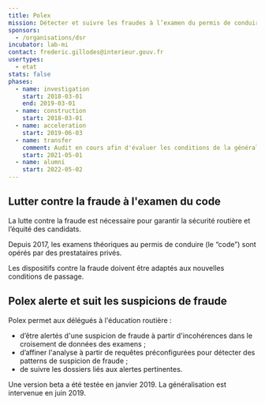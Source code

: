 ```yaml
---
title: Polex
mission: Détecter et suivre les fraudes à l’examen du permis de conduire
sponsors:
  - /organisations/dsr
incubator: lab-mi
contact: frederic.gillodes@interieur.gouv.fr
usertypes:
  - etat
stats: false
phases:
  - name: investigation
    start: 2018-03-01
    end: 2019-03-01
  - name: construction
    start: 2018-03-01
  - name: acceleration
    start: 2019-06-03
  - name: transfer
    comment: Audit en cours afin d'évaluer les conditions de la généralisation de Polex à l'ensemble des bureaux de l'éducation routière à partir de la rentrée.
    start: 2021-05-01
  - name: alumni
    start: 2022-05-02
---
```

## Lutter contre la fraude à l'examen du code

La lutte contre la fraude est nécessaire pour garantir la sécurité routière et l’équité des candidats.

Depuis 2017, les examens théoriques au permis de conduire (le “code”) sont opérés par des prestataires privés.

Les dispositifs contre la fraude doivent être adaptés aux nouvelles conditions de passage.

## Polex alerte et suit les suspicions de fraude

Polex permet aux délégués à l'éducation routière :

- d’être alertés d'une suspicion de fraude à partir d'incohérences dans le croisement de données des examens ;
- d’affiner l'analyse à partir de requêtes préconfigurées pour détecter des patterns de suspicion de fraude ;
- de suivre les dossiers liés aux alertes pertinentes.

Une version beta a été testée en janvier 2019. La généralisation est intervenue en juin 2019.
